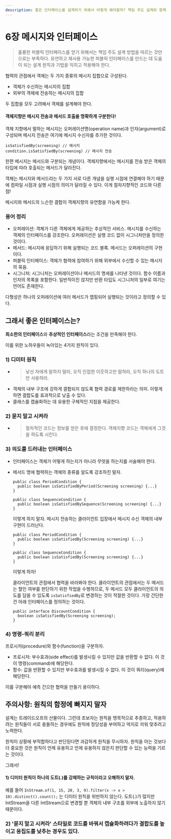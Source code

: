 ```yaml
---
description: 좋은 인터페이스를 설계하기 위해서 어떻게 해야할까? 책임 주도 설계와 함께 적용되면 좋을 법한 4가지 원칙이 있다.
---
```


# 6장 메시지와 인터페이스

> 훌륭한 퍼블릭 인터페이스를 얻기 위해서는 책임 주도 설계 방법을 따르는 것만으로는 부족하다. 유연하고 재사용 가능한 퍼블릭 인터페이스를 만드는 데 도움이 되는 설계 원칙과 기법을 익히고 적용해야 한다.

협력의 관점에서 객체는 두 가지 종류의 메시지 집합으로 구성된다.

* 객체가 수신하는 메시지의 집합
* 외부의 객체에 전송하는 메시지의 집합

두 집합을 모두 고려해서 객체를 설계해야 한다.

#### 객체지향은 메시지 전송과 메서드 호출을 명확하게 구분한다!

객체 지향에서 말하는 메시지는 오퍼레이션명\(operation name\)과 인자\(argument\)로 구성되며 메시지 전송은 여기에 메시지 수신자를 추가한 것이다.

```text
isSatisfiedBy(screening) // 메시지
condition.isSatisfiedBy(screening) // 메시지 전송
```

한편 메시지는 메서드와 구분되는 개념이다. 객체지향에서는 메시지를 전송 받은 객체의 타입에 따라 호출되는 메서드가 달라진다.

객체는 메시지와 메서드라는 두 가지 서로 다른 개념을 실행 시점에 연결해야 하기 때문에 컴파일 시점과 실행 시점의 의미가 달라질 수 있다. 이게 절차지향적인 코드와 다른 점!

메시지와 메서드의 느슨한 결합이 객체지향의 유연함을 가능케 한다.

### 용어 정리

* 오퍼레이션: 객체가 다른 객체에게 제공하는 추상적인 서비스. 메시지를 수신하는 객체의 인터페이스를 강조한다. 오퍼레이션은 실행 코드 없이 시그니처만을 정의한 것이다.
* 메서드: 메시지에 응답하기 위해 실행되는 코드 블록. 메서드는 오퍼레이션의 구현이다.
* 퍼블릭 인터페이스: 객체가 협력에 참여하기 위해 외부에서 수신할 수 있는 메시지의 묶음.
* 시그니처: 시그니처는 오퍼레이션이나 메서드의 명세를 나타낸 것이다. 함수 이름과 인자의 목록을 포함한다. 일반적이진 않지만 반환 타입도 시그니처의 일부로 여기는 언어도 존재한다.

다형성은 하나의 오퍼레이션에 여러 메서드가 맵핑되어 실행되는 것이라고 정의할 수 있다.

## 그래서 좋은 인터페이스는?

**최소한의 인터페이스**와 **추상적인 인터페이스**라는 조건을 만족해야 한다.

이를 위한 노하우들이 녹아있는 4가지 원칙이 있다.

### **1\) 디미터 원칙**

* > 낯선 자에게 말하지 말라, 오직 인접한 이웃하고만 말하라, 오직 하나의 도트만 사용하라.
* 객체의 내부 구조에 강하게 결합되지 않도록 협력 경로를 제한하라는 의미. 이렇게 하면 결합도를 효과적으로 낮출 수 있다.
* 클래스를 캡슐화하는 데 유용한 구체적인 지침을 제공한다.

### **2\) 묻지 말고 시켜라**

* > 절차적인 코드는 정보를 얻은 후에 결정한다. 객체지향 코드는 객체에게 그것을 하도록 시킨다.

### **3\) 의도를 드러내는 인터페이스**

* 인터페이스는 객체가 어떻게 하는지가 아니라 무엇을 하는지를 서술해야 한다.
* 메서드 명에 협력하는 객체의 종류를 알도록 강조하진 말자.

  ```text
  public class PeriodCondition {
    public boolean isSatisfiedByPeriod(Screening screening) {...}
  }
  ​
  public class SequenceCondition {
    public boolean isSatisfiedBySequence(Screening screening) {...}
  } 
  ```

  이렇게 하지 말자. 메시지 전송하는 클라이언트 입장에서 메시지 수신 객체의 내부구현이 드러난다.

  ```text
  public class PeriodCondition {
    public boolean isSatisfiedBy(Screening screening) {...}
  }
  ​
  public class SequenceCondition {
    public boolean isSatisfiedBy(Screening screening) {...}
  }
  ```

  이렇게 하자!

  클라이언트의 관점에서 협력을 바라봐야 한다. 클라이언트의 관점에서는 두 메서드는 할인 여부를 판단하기 위한 작업을 수행하므로, 두 메서드 모두 클라이언트의 의도를 담을 수 있도록 `isSatisfiedBy`로 변경하는 것이 적절한 것이다. 가장 간단한건 아래 인터페이스를 정의하는 것이다.

  ```text
  public interface DiscountCondition {
    boolean isSatisfiedBy(Screening screening);
  }
  ```

### **4\) 명령-쿼리 분리**

프로시저\(procedure\)와 함수\(function\)을 구분하자.

* 프로시저: 부수효과\(side effect\)를 발생시킬 수 있지만 값을 반환할 수 없다. 이 것이 명령\(command\)에 해당한다.
* 함수: 값을 반환할 수 있지만 부수효과를 발생시킬 수 없다. 이 것이 쿼리\(query\)에 해당한다.

이를 구분해야 예측 간으한 협력을 만들기 용이하다.

## 주의사항: 원칙의 함정에 빠지지 말자

설계는 트레이드오프의 산물이다. 그런데 초보자는 원칙을 맹목적으로 추종하고, 적용하려는 원칙들이 서로 충돌하는 경우에도 원칙에 정당성을 부여하고 억지로 끼워 맞추려고 노력한다.

원칙이 상황에 부적합하다고 판단된다면 과감하게 원칙을 무시하자. 원칙을 아는 것보다 더 중요한 것은 원칙이 언제 유용하고 언제 유용하지 않은지 판단할 수 있는 능력을 기르는 것이다.

그래서!

#### 1\) 디미터 원칙이 하나의 도트\(.\)를 강제하는 규칙이라고 오해하지 말자.

예를 들어 `InStream.of(1, 15, 20, 3, 9).filter(x -> x > 10).distinct().count();` 는 디미터 원칙을 위반하지 않는다. 도트\(.\)가 많지만 IntStream을 다른 IntStream으로 변경할 뿐 객체의 내부 구조를 외부에 노출하지 않기 때문이다.

### 2\) '묻지 말고 시켜라' 스타일로 코드를 바꿔서 캡슐화하려다가 결합도를 높이고 응집도를 낮추는 경우도 있다.

